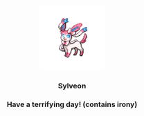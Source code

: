 <p align="center">
    <img src="https://raw.githubusercontent.com/PokeAPI/sprites/master/sprites/pokemon/700.png" width="150" height="150">
</p>
<h3 align="center"> <b>Sylveon</b></h3>
<h3 align="center">Have a terrifying day! (contains irony)</h3>
